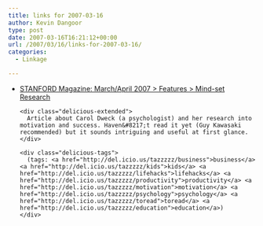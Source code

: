 ```yaml
---
title: links for 2007-03-16
author: Kevin Dangoor
type: post
date: 2007-03-16T16:21:12+00:00
url: /2007/03/16/links-for-2007-03-16/
categories:
  - Linkage

---
```

<ul class="delicious">
  <li>
    <div class="delicious-link">
      <a href="http://www.stanfordalumni.org/news/magazine/2007/marapr/features/dweck.html">STANFORD Magazine: March/April 2007 > Features > Mind-set Research</a>
    </div>
    
    <div class="delicious-extended">
      Article about Carol Dweck (a psychologist) and her research into motivation and success. Haven&#8217;t read it yet (Guy Kawasaki recommended) but it sounds intriguing and useful at first glance.
    </div>
    
    <div class="delicious-tags">
      (tags: <a href="http://del.icio.us/tazzzzz/business">business</a> <a href="http://del.icio.us/tazzzzz/kids">kids</a> <a href="http://del.icio.us/tazzzzz/lifehacks">lifehacks</a> <a href="http://del.icio.us/tazzzzz/productivity">productivity</a> <a href="http://del.icio.us/tazzzzz/motivation">motivation</a> <a href="http://del.icio.us/tazzzzz/psychology">psychology</a> <a href="http://del.icio.us/tazzzzz/toread">toread</a> <a href="http://del.icio.us/tazzzzz/education">education</a>)
    </div>
  </li>
</ul>